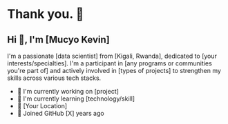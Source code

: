# Thank you. 👋

## Hi 👋, I'm [Mucyo Kevin]

I'm a passionate [data scientist] from [Kigali, Rwanda], dedicated to [your interests/specialties]. I'm a participant in [any programs or communities you're part of] and actively involved in [types of projects] to strengthen my skills across various tech stacks.

<!-- You can add GitHub stats widgets here -->
<!-- Example: -->
<!-- ![GitHub stats](https://github-readme-stats.vercel.app/api?username=yourusername&show_icons=true&theme=radical) -->

- 🔭 I'm currently working on [project]
- 🌱 I'm currently learning [technology/skill]
- 📍 [Your Location]
- 🔗 Joined GitHub [X] years ago

<!-- You can add more sections as needed -->
